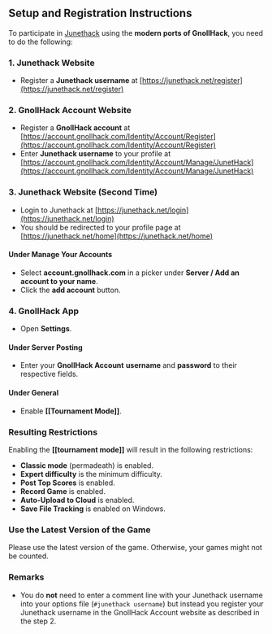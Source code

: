 

## Setup and Registration Instructions

To participate in [Junethack](https://junethack.net/) using the **modern ports of GnollHack**, you need to do the following:

### 1. Junethack Website

- Register a **Junethack username** at [https://junethack.net/register](https://junethack.net/register)

### 2. GnollHack Account Website

- Register a **GnollHack account** at [https://account.gnollhack.com/Identity/Account/Register](https://account.gnollhack.com/Identity/Account/Register)
- Enter **Junethack username** to your profile at [https://account.gnollhack.com/Identity/Account/Manage/JunetHack](https://account.gnollhack.com/Identity/Account/Manage/JunetHack)

### 3. Junethack Website (Second Time)

- Login to Junethack at [https://junethack.net/login](https://junethack.net/login)
- You should be redirected to your profile page at [https://junethack.net/home](https://junethack.net/home)

#### Under Manage Your Accounts

- Select **account.gnollhack.com** in a picker under **Server / Add an account to your name**.
- Click the **add account** button.

### 4. GnollHack App

- Open **Settings**.

#### Under Server Posting

- Enter your **GnollHack Account** **username** and **password** to their respective fields.

#### Under General

- Enable **[[Tournament Mode]]**.

### Resulting Restrictions

Enabling the **[[tournament mode]]** will result in the following restrictions:
- **Classic mode** (permadeath) is enabled.
- **Expert difficulty** is the minimum difficulty.
- **Post Top Scores** is enabled.
- **Record Game** is enabled.
- **Auto-Upload to Cloud** is enabled.
- **Save File Tracking** is enabled on Windows.

### Use the Latest Version of the Game

Please use the latest version of the game. Otherwise, your games might not be counted.

### Remarks

- You do **not** need to enter a comment line with your Junethack username into your options file (`#junethack username`) but instead you register your Junethack username in the GnollHack Account website as described in the step 2. 
